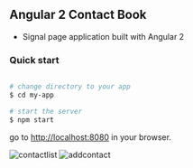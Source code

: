 ## Angular 2 Contact Book
* Signal page application built with Angular 2

### Quick start


```bash

# change directory to your app
$ cd my-app

# start the server
$ npm start
```

go to [http://localhost:8080](http://localhost:8080) in your browser.

![contactlist](https://cloud.githubusercontent.com/assets/15034379/16962775/26a75f22-4dc1-11e6-8ed0-0f6a45257128.jpg)
![addcontact](https://cloud.githubusercontent.com/assets/15034379/16962774/26a708e2-4dc1-11e6-9a41-68e892acddf4.jpg)
